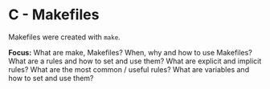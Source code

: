 # C - Makefiles

Makefiles were created with `make`.

**Focus:** What are make, Makefiles? When, why and how to use Makefiles? What are a rules and how to set and use them? What are explicit and implicit rules? What are the most common / useful rules? What are variables and how to set and use them?
